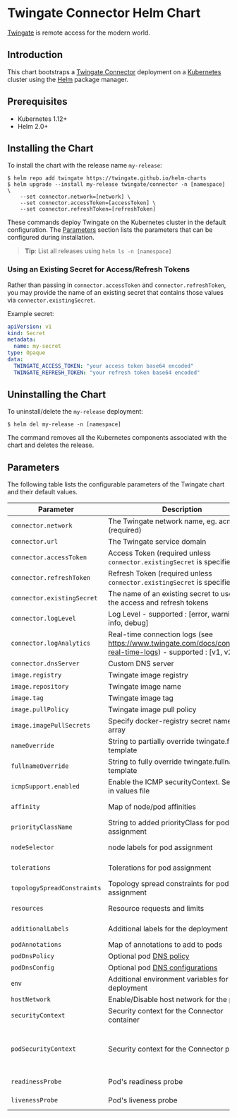 # Twingate Connector Helm Chart

[Twingate](https://www.twingate.com/) is remote access for the modern world.

## Introduction

This chart bootstraps a [Twingate Connector](https://hub.docker.com/r/twingate/connector) deployment on a [Kubernetes](http://kubernetes.io) cluster using the [Helm](https://helm.sh) package manager.

## Prerequisites

- Kubernetes 1.12+
- Helm 2.0+

## Installing the Chart

To install the chart with the release name `my-release`:

```shell
$ helm repo add twingate https://twingate.github.io/helm-charts
$ helm upgrade --install my-release twingate/connector -n [namespace] \
    --set connector.network=[network] \
    --set connector.accessToken=[accessToken] \
    --set connector.refreshToken=[refreshToken]
```

These commands deploy Twingate on the Kubernetes cluster in the default configuration. The [Parameters](#parameters) section lists the parameters that can be configured during installation.

> **Tip**: List all releases using `helm ls -n [namespace]`

### Using an Existing Secret for Access/Refresh Tokens

Rather than passing in `connector.accessToken` and `connector.refreshToken`, you may provide the name of an existing secret that contains those values via `connector.existingSecret`.

Example secret:

```yaml
apiVersion: v1
kind: Secret
metadata:
  name: my-secret
type: Opaque
data:
  TWINGATE_ACCESS_TOKEN: "your access token base64 encoded"
  TWINGATE_REFRESH_TOKEN: "your refresh token base64 encoded"
```

## Uninstalling the Chart

To uninstall/delete the `my-release` deployment:

```shell
$ helm del my-release -n [namespace]
```

The command removes all the Kubernetes components associated with the chart and deletes the release.

## Parameters

The following table lists the configurable parameters of the Twingate chart and their default values.

| Parameter                               | Description                                                                                                                 | Default                                                 |
|-----------------------------------------|-----------------------------------------------------------------------------------------------------------------------------|---------------------------------------------------------|
| `connector.network`                     | The Twingate network name, eg. acme (required)                                                                              |                                                         |
| `connector.url`                         | The Twingate service domain                                                                                                 | `twingate.com`                                          |
| `connector.accessToken`                 | Access Token (required unless `connector.existingSecret` is specified)                                                      |                                                         |
| `connector.refreshToken`                | Refresh Token (required unless `connector.existingSecret` is specified)                                                     |                                                         |
| `connector.existingSecret`              | The name of an existing secret to use for the access and refresh tokens                                                     |                                                         |
| `connector.logLevel`                    | Log Level - supported : [error, warning, info, debug]                                                                       | `error`                                                 |
| `connector.logAnalytics`                | Real-time connection logs (see https://www.twingate.com/docs/connector-real-time-logs) - supported : [v1, v2]               |                                                         |
| `connector.dnsServer`                   | Custom DNS server                                                                                                           |                                                         |
| `image.registry`                        | Twingate image registry                                                                                                     | `docker.io`                                             |
| `image.repository`                      | Twingate image name                                                                                                         | `twingate/connector`                                    |
| `image.tag`                             | Twingate image tag                                                                                                          | `latest`                                                |
| `image.pullPolicy`                      | Twingate image pull policy                                                                                                  | `Always`                                                |
| `image.imagePullSecrets`                | Specify docker-registry secret names as an array                                                                            | `[]` (does not add image pull secrets to deployed pods) |
| `nameOverride`                          | String to partially override twingate.fullname template                                                                     | `nil`                                                   |
| `fullnameOverride`                      | String to fully override twingate.fullname template                                                                         | `nil`                                                   |
| `icmpSupport.enabled`                   | Enable the ICMP securityContext. See more in values file                                                                    | `false`                                                 |
| `affinity`                              | Map of node/pod affinities                                                                                                  | `{}` (The value is evaluated as a template)             |
| `priorityClassName`                     | String to added priorityClass for pod assignment                                                                            | `nil`                                                   |
| `nodeSelector`                          | node labels for pod assignment                                                                                              | `{}` (The value is evaluated as a template)             |
| `tolerations`                           | Tolerations for pod assignment                                                                                              | `[]` (The value is evaluated as a template)             |
| `topologySpreadConstraints`             | Topology spread constraints for pod assignment                                                                              | `[]` (The value is evaluated as a template)             |
| `resources`                             | Resource requests and limits                                                                                                | `{}` (The value is evaluated as a template)             |
| `additionalLabels`                      | Additional labels for the deployment                                                                                        | `{}` (The value is evaluated as a template)             |
| `podAnnotations`                        | Map of annotations to add to pods                                                                                           | `{}`                                                    |
| `podDnsPolicy`                          | Optional pod [DNS policy](https://kubernetes.io/docs/concepts/services-networking/dns-pod-service/#pods-dns-policy)         |                                                         |
| `podDnsConfig`                          | Optional pod [DNS configurations](https://kubernetes.io/docs/concepts/services-networking/dns-pod-service/#pods-dns-config) |                                                         |
| `env`                                   | Additional environment variables for the deployment                                                                         | `{}` (The value is evaluated as a template)             |
| `hostNetwork`                           | Enable/Disable host network for the pod                                                                                     | `false` (Disabled by default)                           |
| `securityContext`                       | Security context for the Connector container                                                                                | `false` (Disabled by default)                           |
| `podSecurityContext`                    | Security context for the Connector pod                                                                                      | {"allowPrivilegeEscalation": false, "capabilities": {"drop": ["ALL"]}, "runAsNonRoot": true, "runAsUser": 65532} |
| `readinessProbe`                        | Pod's readiness probe                                                                                                       | default healthcheck - `connectorctl health`             |
| `livenessProbe`                         | Pod's liveness probe                                                                                                        | default healthcheck - `connectorctl health`             |
